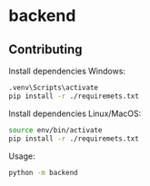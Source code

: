 # backend

## Contributing

Install dependencies Windows:

```bash
.venv\Scripts\activate
pip install -r ./requiremets.txt
```

Install dependencies Linux/MacOS:

```bash
source env/bin/activate
pip install -r ./requiremets.txt
```

Usage:

```bash
python -m backend
```
